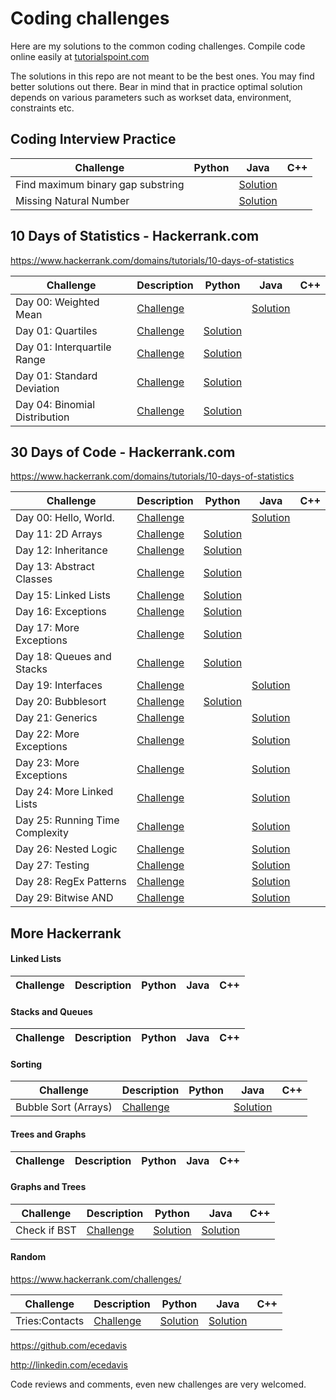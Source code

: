 # Coding challenges
Here are my solutions to the common coding challenges. Compile code online easily at [tutorialspoint.com](https://www.tutorialspoint.com/codingground.htm)

The solutions in this repo are not meant to be the best ones. You may find better solutions out there. Bear in mind that in practice optimal solution depends on various parameters such as workset data, environment, constraints etc.

## Coding Interview Practice
| Challenge  | Python | Java | C++ |
|---|---|---|---|
|Find maximum binary gap substring  |  | [Solution](https://github.com/ecedavis/CodingChallenges/blob/master/BinaryGap.java) |  |
|Missing Natural Number|  |[Solution](https://github.com/ecedavis/CodingChallenges/blob/master/missinginteger.java)



## 10 Days of Statistics - Hackerrank.com
https://www.hackerrank.com/domains/tutorials/10-days-of-statistics

| Challenge  | Description  |  Python | Java | C++
|---|---|---|---|---
|Day 00: Weighted Mean|[Challenge](https://www.hackerrank.com/challenges/s10-weighted-mean/problem)||[Solution](https://github.com/ecedavis/CodingChallenges/blob/master/stats_day00.java)|
|Day 01: Quartiles| [Challenge](https://www.hackerrank.com/challenges/s10-quartiles/submissions/code/80614354)|[Solution](https://github.com/ecedavis/CodingChallenges/blob/master/stats_day01.py)||
|Day 01: Interquartile Range|[Challenge](https://www.hackerrank.com/challenges/s10-interquartile-range/problem)|[Solution](https://github.com/ecedavis/CodingChallenges/blob/master/stats_day01_interquartile.py)||
|Day 01: Standard Deviation|[Challenge](https://www.hackerrank.com/challenges/s10-standard-deviation/problem)|[Solution](https://github.com/ecedavis/CodingChallenges/blob/master/stats_day01_stdev)||
|Day 04: Binomial Distribution|[Challenge](https://www.hackerrank.com/challenges/s10-binomial-distribution-1/problem)|[Solution](https://github.com/ecedavis/CodingChallenges/blob/master/stats_day04.py)||




## 30 Days of Code - Hackerrank.com
https://www.hackerrank.com/domains/tutorials/10-days-of-statistics

| Challenge  | Description  |  Python | Java | C++
|---|---|---|---|---
|Day 00: Hello, World.|[Challenge](https://www.hackerrank.com/challenges/30-hello-world/problem)||[Solution](https://github.com/ecedavis/CodingChallenges/blob/master/day01.py)|
|Day 11: 2D Arrays|[Challenge](https://www.hackerrank.com/challenges/30-2d-arrays/problem)|[Solution](https://github.com/ecedavis/CodingChallenges/blob/master/day11.py)||
|Day 12: Inheritance|[Challenge](https://www.hackerrank.com/challenges/30-inheritance/problem)|[Solution](https://github.com/ecedavis/CodingChallenges/blob/master/day12.py)||
|Day 13: Abstract Classes|[Challenge](https://www.hackerrank.com/challenges/30-abstract-classes/problem)|[Solution](https://github.com/ecedavis/CodingChallenges/blob/master/day13.py)||
|Day 15: Linked Lists|[Challenge](https://www.hackerrank.com/challenges/30-linked-list/problem)|[Solution](https://github.com/ecedavis/CodingChallenges/blob/master/day15.py)||
|Day 16: Exceptions|[Challenge](https://www.hackerrank.com/challenges/30-exceptions-string-to-integer/problem)|[Solution](https://github.com/ecedavis/CodingChallenges/blob/master/day16.py)||
|Day 17: More Exceptions|[Challenge](https://www.hackerrank.com/challenges/30-more-exceptions/problem)|[Solution](https://github.com/ecedavis/CodingChallenges/blob/master/day17.py)||
|Day 18: Queues and Stacks|[Challenge](https://www.hackerrank.com/challenges/30-queues-stacks/problem)|[Solution](https://github.com/ecedavis/CodingChallenges/blob/master/day18.py)||
|Day 19: Interfaces|[Challenge](https://www.hackerrank.com/challenges/30-interfaces/problem)||[Solution](https://github.com/ecedavis/CodingChallenges/blob/master/day19.java)|
|Day 20: Bubblesort|[Challenge](https://www.hackerrank.com/challenges/30-sorting/problem)|[Solution](https://github.com/ecedavis/CodingChallenges/blob/master/day20.java)|
|Day 21: Generics|[Challenge](https://www.hackerrank.com/challenges/30-generics/problem)||[Solution](https://github.com/ecedavis/CodingChallenges/blob/master/day21.java)|
|Day 22: More Exceptions|[Challenge](https://www.hackerrank.com/challenges/30-binary-search-trees/problem)||[Solution](https://github.com/ecedavis/CodingChallenges/blob/master/day22.java)|
|Day 23: More Exceptions|[Challenge](https://www.hackerrank.com/challenges/30-binary-trees/problem)||[Solution](https://github.com/ecedavis/CodingChallenges/blob/master/day23.java)|
|Day 24: More Linked Lists|[Challenge](https://www.hackerrank.com/challenges/30-linked-list-deletion/problem)||[Solution](https://github.com/ecedavis/CodingChallenges/blob/master/day24.java)|
|Day 25: Running Time Complexity|[Challenge](https://www.hackerrank.com/challenges/30-running-time-and-complexity/problem)||[Solution](https://github.com/ecedavis/CodingChallenges/blob/master/day25.java)|
|Day 26: Nested Logic|[Challenge](https://www.hackerrank.com/challenges/30-nested-logic/problem)||[Solution](https://github.com/ecedavis/CodingChallenges/blob/master/day26.java)|
|Day 27: Testing|[Challenge](https://www.hackerrank.com/challenges/30-testing/problem)||[Solution](https://github.com/ecedavis/CodingChallenges/blob/master/day27.java)|
|Day 28: RegEx Patterns|[Challenge](https://www.hackerrank.com/challenges/30-regex-patterns/problem)||[Solution](https://github.com/ecedavis/CodingChallenges/blob/master/day28.java)|
|Day 29: Bitwise AND|[Challenge](https://www.hackerrank.com/challenges/30-bitwise-and/problem)||[Solution](https://github.com/ecedavis/CodingChallenges/blob/master/day29.java)|



## More Hackerrank 


#### Linked Lists

| Challenge  | Description  |  Python | Java | C++ |
|---|---|---|---|---



#### Stacks and Queues

| Challenge  | Description  |  Python | Java | C++
|---|---|---|---|---




#### Sorting

| Challenge  | Description  |  Python | Java | C++
|---|---|---|---|---
|Bubble Sort (Arrays) | [Challenge](https://www.hackerrank.com/challenges/ctci-bubble-sort/problem) | |[Solution](https://github.com/ecedavis/CodingChallenges/blob/master/bubblesort.java)||





#### Trees and Graphs

| Challenge  | Description  |  Python | Java | C++
|---|---|---|---|---




#### Graphs and Trees

| Challenge  | Description  |  Python | Java | C++
|---|---|---|---|---
|Check if BST|[Challenge](https://www.hackerrank.com/challenges/ctci-is-binary-search-tree/problem)|[Solution](https://github.com/ecedavis/CodingChallenges/blob/master/isBST.py)|[Solution](https://github.com/ecedavis/CodingChallenges/blob/master/isBST.java)|

#### Random

https://www.hackerrank.com/challenges/

| Challenge  | Description  |  Python | Java | C++
|---|---|---|---|---
|Tries:Contacts|[Challenge](https://www.hackerrank.com/challenges/ctci-contacts/problem)|[Solution](https://github.com/ecedavis/CodingChallenges/blob/master/triesContacts.py)|[Solution](https://github.com/ecedavis/CodingChallenges/blob/master/triesContacts.java)|



https://github.com/ecedavis

http://linkedin.com/ecedavis

Code reviews and comments, even new challenges are very welcomed.
